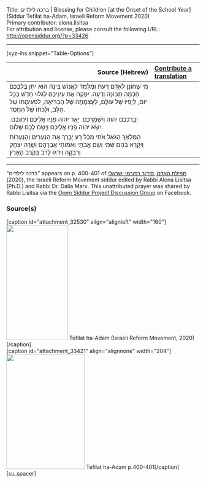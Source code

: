 <html>
<head></head>
<body>
Title: ברכה לילדים | Blessing for Children [at the Onset of the School Year] (Siddur Tefilat ha-Adam, Israeli Reform Movement 2020)<br />
Primary contributor: alona.lisitsa<br />
For attribution and license, please consult the following URL: <a href="http://opensiddur.org/?p=33426">http://opensiddur.org/?p=33426</a>
<p />
<hr />

[xyz-ihs snippet="Table-Options"]<table style="margin-left: auto; margin-right: auto;" class="draggable">
<thead><tr><th id="x" style="text-align: right;">Source (Hebrew)</th><th style="text-align: left;"><a href="/contributing/upload/">Contribute a translation</a></th></tr></thead>
<tbody>
<tr><td style="vertical-align:top;">
<div class="liturgy" lang="he">
מִי שֶׁחוֹנֵן לְאָדָם דַּעַת וּמְלַמֵּד לֶאֱנוֹשׁ בִּינָה
הוּא יִתֵּן בְּלִבְּכֶם חָכְמָה תְּבוּנָה וְדֵעָה.
יִפְקַח אֶת עֵינֵיכֶם לְגִלּוּי חָדָשׁ בְּכׇל יוֹם,
לְיָפְיוֹ שֶׁל עוֹלָם,
לְעָצְמָתָהּ שֶׁל הַבְּרִיאָה,
לִפְעִימָתוֹ שֶׁל הַלֵּב,
וּלְכֹחוֹ שֶׁל הַחֶסֶד.
</span></div></td>
 
<td style="vertical-align:top;">
<div class="english" lang="en">

</div></td></tr>


<tr><td style="vertical-align:top;">
<div class="liturgy" lang="he">
יְבָרְכְכֶם יהוה וְיִשְׁמָרְכֶם.
יָאֵר יהוה פָּנָיו אֲלֵיכֶם וִיחֻנּכֶם.
יִשָּׂא יהוה פָּנָיו אֲלֵיכֶם וְיָשֵׂם לָכֶם שָׁלוֹם.
</span></div></td>
 
<td style="vertical-align:top;">
<div class="english" lang="en">

</div></td></tr>


<tr><td style="vertical-align:top;">
<div class="liturgy" lang="he">
הַמַּלְאָךְ הַגֹּאֵל אֹתִי מִכׇּל רָע
יְבָרֵךְ אֶת הַנְּעָרִים וְהַנְּעָרוֹת
וְיִקָּרֵא בָהֶם שְׁמִי וְשֵׁם אֲבֹתַי וְאִמּוֹתַי
אַבְרָהָם וְשָׂרָה יִצְחָק וְרִבְקָה
וְיִדְגּוּ לָרֹב בְּקֶרֶב הָאָרֶץ׃
</span></div></td>
 
<td style="vertical-align:top;">
<div class="english" lang="en">

</div></td></tr>
</tbody></table>

<hr />

"ברכה לילדים" appears on p. 400-401 of <a href="https://www.facebook.com/תפילת-האדם-סידור-רפורמי-ישראלי-101214578258569">תפילת האדם, סידור רפורמי ישראלי</a> (2020), the Israeli Reform Movement siddur edited by Rabbi Alona Lisitsa (Ph.D.) and Rabbi Dr. Dalia Marx. This unattributed prayer was shared by Rabbi Lisitsa via the <a href="https://www.facebook.com/groups/opensiddur/permalink/10157940070937746/">Open Siddur Project Discussion Group</a> on Facebook.

<h3>Source(s)</h3>

<span style="float: right;">[caption id="attachment_32530" align="alignleft" width="160"]<a href="https://opensiddur.org/wp-content/uploads/2020/06/tefilat-ha-adam-Israeli-REform-Movement-2020.jpg" rel="lightbox"><img src="https://opensiddur.org/wp-content/uploads/2020/06/tefilat-ha-adam-Israeli-REform-Movement-2020-160x300.jpg" alt="" width="160" height="300" class="size-medium wp-image-32530" /></a> Tefilat ha-Adam (Israeli Reform Movement, 2020)[/caption]</span>  <span style="float: left;">[caption id="attachment_33421" align="alignnone" width="204"]<a href="https://opensiddur.org/wp-content/uploads/2020/09/Tefilat-ha-Adam-p.400-401.jpg"><img src="https://opensiddur.org/wp-content/uploads/2020/09/Tefilat-ha-Adam-p.400-401-204x300.jpg" alt="" width="204" height="300" class="size-medium wp-image-33421" /></a> Tefilat ha-Adam p.400-401[/caption]</span>[su_spacer]
</body>
</html>